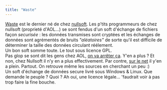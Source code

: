 ```yaml
---
title: "Waste"
---
```


[Waste](http://www.betanews.com/article.php3?sid=1054340168) est le dernier né
de chez [nullsoft](http://www.nullsoft.com). Les p'tits programmeurs de chez
nullsoft (proprieté d'AOL...) se sont fendus d'un soft d'échange de fichiers
façon _securisée_ : les données transmises sont cryptées et les échanges de
données sont agrémentés de bruits _"aléatoires"_ de sorte qu'il est difficile
de déterminer la taille des données circulant réélement.  
Un bon soft somme toute. Le tout sous licence GPL.  
Pas glop se sont dit les gens chez AOL, [on va arrêter
ça](http://www.nullsoft.com/free/waste/). Y'en a plus ? Et non, chez Nullsoft
il n'y en a plus effectivement. Par contre, [sur le
net](http://aol.is.dreaming.org/) il y'en a plein. Partout. On retrouve même
les sources en cherchant un peu :)  
Un soft d'échange de données secure livré sous Windows & Linux. Que demande le
peuple ? Quoi ? Ah oui, une licence légale... 'faudrait voir à pas trop faire
la fine bouche.


